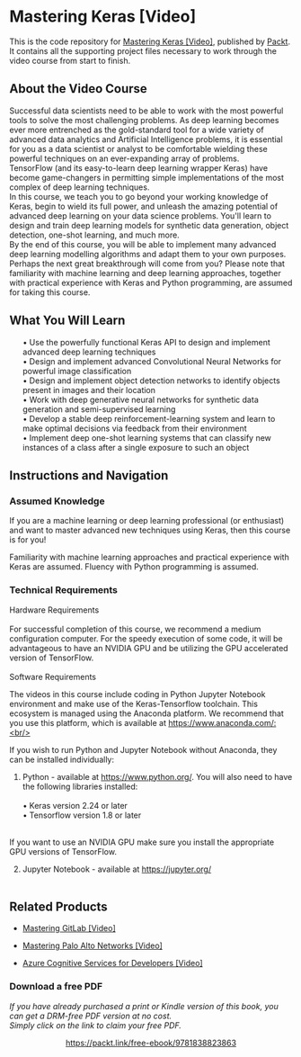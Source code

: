 # Mastering Keras [Video]
This is the code repository for [Mastering Keras [Video]]( https://www.packtpub.com/data/mastering-keras-video), published by [Packt](https://www.packtpub.com/?utm_source=github ). It contains all the supporting project files necessary to work through the video course from start to finish.
## About the Video Course
Successful data scientists need to be able to work with the most powerful tools to solve the most challenging problems. As deep learning becomes ever more entrenched as the gold-standard tool for a wide variety of advanced data analytics and Artificial Intelligence problems, it is essential for you as a data scientist or analyst to be comfortable wielding these powerful techniques on an ever-expanding array of problems. <br/>
TensorFlow (and its easy-to-learn deep learning wrapper Keras) have become game-changers in permitting simple implementations of the most complex of deep learning techniques. <br/>
In this course, we teach you to go beyond your working knowledge of Keras, begin to wield its full power, and unleash the amazing potential of advanced deep learning on your data science problems. You'll learn to design and train deep learning models for synthetic data generation, object detection, one-shot learning, and much more. <br/>
By the end of this course, you will be able to implement many advanced deep learning modelling algorithms and adapt them to your own purposes. Perhaps the next great breakthrough will come from you?
Please note that familiarity with machine learning and deep learning approaches, together with practical experience with Keras and Python programming, are assumed for taking this course. <br/>
<H2>What You Will Learn</H2>
<DIV class>

<UL>
• Use the powerfully functional Keras API to design and implement advanced deep learning techniques<br/>
• Design and implement advanced Convolutional Neural Networks for powerful image classification<br/>
• Design and implement object detection networks to identify objects present in images and their location<br/>
• Work with deep generative neural networks for synthetic data generation and semi-supervised learning<br/>
• Develop a stable deep reinforcement-learning system and learn to make optimal decisions via feedback from their environment<br/>
• Implement deep one-shot learning systems that can classify new instances of a class after a single exposure to such an object<br/>
</LI></UL></DIV>

## Instructions and Navigation
### Assumed Knowledge
If you are a machine learning or deep learning professional (or enthusiast) and want to master advanced new techniques using Keras, then this course is for you!

Familiarity with machine learning approaches and practical experience with Keras are assumed. Fluency with Python programming is assumed.
### Technical Requirements <br/>
Hardware Requirements<br/><br/>
For successful completion of this course, we recommend a medium configuration computer. For the speedy execution of some code, it will be advantageous to have an NVIDIA GPU and be utilizing the GPU accelerated version of TensorFlow. <br/><br/>
Software Requirements<br/>

The videos in this course include coding in Python Jupyter Notebook environment and make use of the Keras-Tensorflow toolchain. This ecosystem is managed using the Anaconda platform. We recommend that you use this platform, which is available at https://www.anaconda.com/:<br/>
<br/>


If you wish to run Python and Jupyter Notebook without Anaconda, they can be installed individually: <br/>

1. Python - available at https://www.python.org/. You will also need to have the following libraries installed: <br/>	
•	Keras version 2.24 or later <br/>
•	Tensorflow version 1.8 or later<br/><br/>

If you want to use an NVIDIA GPU make sure you install the appropriate GPU versions of TensorFlow. <br/>

2.	Jupyter Notebook - available at https://jupyter.org/
<br/><br/>
## Related Products
* [Mastering GitLab [Video]](https://www.packtpub.com/networking-and-servers/mastering-gitlab-video?utm_source=github&utm_medium=repository&utm_campaign=9781789537642)

* [Mastering Palo Alto Networks [Video]](https://www.packtpub.com/networking-and-servers/mastering-palo-alto-networks-video)

* [Azure Cognitive Services for Developers [Video]](https://www.packtpub.com/application-development/azure-cognitive-services-developers-video)




### Download a free PDF

 <i>If you have already purchased a print or Kindle version of this book, you can get a DRM-free PDF version at no cost.<br>Simply click on the link to claim your free PDF.</i>
<p align="center"> <a href="https://packt.link/free-ebook/9781838823863">https://packt.link/free-ebook/9781838823863 </a> </p>